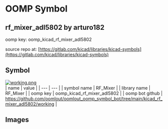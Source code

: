 # OOMP Symbol  
## rf_mixer_adl5802  by arturo182  
  
oomp key: oomp_kicad_rf_mixer_adl5802  
  
source repo at: [https://gitlab.com/kicad/libraries/kicad-symbols](https://gitlab.com/kicad/libraries/kicad-symbols)  
## Symbol  
  
[![working.png](working_600.png)](working.png)  
| name | value | 
| --- | --- | 
| symbol name | RF_Mixer | 
| library name | RF_Mixer | 
| oomp key | oomp_kicad_rf_mixer_adl5802 | 
| oomp bot github | https://github.com/oomlout/oomlout_oomp_symbol_bot/tree/main/kicad_rf_mixer_adl5802/working | 
## Images  
